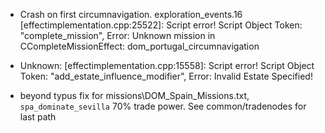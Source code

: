 - Crash on first circumnavigation. exploration_events.16
   [effectimplementation.cpp:25522]: Script error! Script Object Token: "complete_mission", Error: Unknown mission in CCompleteMissionEffect: dom_portugal_circumnavigation
- Unknown:
   [effectimplementation.cpp:15558]: Script error! Script Object Token:
   "add_estate_influence_modifier", Error: Invalid Estate Specified!

- beyond typus fix for missions\DOM_Spain_Missions.txt, `spa_dominate_sevilla`
  70% trade power. See common/tradenodes for last path
